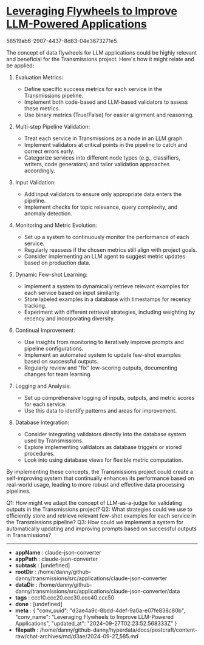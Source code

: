 # [Leveraging Flywheels to Improve LLM-Powered Applications](https://claude.ai/chat/d3ae4a9c-8bdd-4def-9a0a-e07fe838c80b)

58519ab6-2907-4437-8d83-04e3673271e5

 The concept of data flywheels for LLM applications could be highly relevant and beneficial for the Transmissions project. Here's how it might relate and be applied:

1. Evaluation Metrics:
   - Define specific success metrics for each service in the Transmissions pipeline.
   - Implement both code-based and LLM-based validators to assess these metrics.
   - Use binary metrics (True/False) for easier alignment and reasoning.

2. Multi-step Pipeline Validation:
   - Treat each service in Transmissions as a node in an LLM graph.
   - Implement validators at critical points in the pipeline to catch and correct errors early.
   - Categorize services into different node types (e.g., classifiers, writers, code generators) and tailor validation approaches accordingly.

3. Input Validation:
   - Add input validators to ensure only appropriate data enters the pipeline.
   - Implement checks for topic relevance, query complexity, and anomaly detection.

4. Monitoring and Metric Evolution:
   - Set up a system to continuously monitor the performance of each service.
   - Regularly reassess if the chosen metrics still align with project goals.
   - Consider implementing an LLM agent to suggest metric updates based on production data.

5. Dynamic Few-shot Learning:
   - Implement a system to dynamically retrieve relevant examples for each service based on input similarity.
   - Store labeled examples in a database with timestamps for recency tracking.
   - Experiment with different retrieval strategies, including weighting by recency and incorporating diversity.

6. Continual Improvement:
   - Use insights from monitoring to iteratively improve prompts and pipeline configurations.
   - Implement an automated system to update few-shot examples based on successful outputs.
   - Regularly review and "fix" low-scoring outputs, documenting changes for team learning.

7. Logging and Analysis:
   - Set up comprehensive logging of inputs, outputs, and metric scores for each service.
   - Use this data to identify patterns and areas for improvement.

8. Database Integration:
   - Consider integrating validators directly into the database system used by Transmissions.
   - Explore implementing validators as database triggers or stored procedures.
   - Look into using database views for flexible metric computation.

By implementing these concepts, the Transmissions project could create a self-improving system that continually enhances its performance based on real-world usage, leading to more robust and effective data processing pipelines.

Q1: How might we adapt the concept of LLM-as-a-judge for validating outputs in the Transmissions project?
Q2: What strategies could we use to efficiently store and retrieve relevant few-shot examples for each service in the Transmissions pipeline?
Q3: How could we implement a system for automatically updating and improving prompts based on successful outputs in Transmissions?

---

* **appName** : claude-json-converter
* **appPath** : claude-json-converter
* **subtask** : [undefined]
* **rootDir** : /home/danny/github-danny/transmissions/src/applications/claude-json-converter
* **dataDir** : /home/danny/github-danny/transmissions/src/applications/claude-json-converter/data
* **tags** : ccc10.ccc20.ccc30.ccc40.ccc50
* **done** : [undefined]
* **meta** : {
  "conv_uuid": "d3ae4a9c-8bdd-4def-9a0a-e07fe838c80b",
  "conv_name": "Leveraging Flywheels to Improve LLM-Powered Applications",
  "updated_at": "2024-09-27T02:23:52.568333Z"
}
* **filepath** : /home/danny/github-danny/hyperdata/docs/postcraft/content-raw/chat-archives/md/d3ae/2024-09-27_585.md